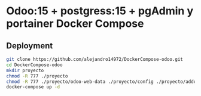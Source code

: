 # Odoo:15 + postgress:15 + pgAdmin y portainer Docker Compose

## Deployment
```bash
git clone https://github.com/alejandro14972/DockerCompose-odoo.git
cd DockerCompose-odoo
mkdir proyecto
chmod -R 777 ./proyecto
chmod -R 777 ./proyecto/odoo-web-data ./proyecto/config ./proyecto/addons ./proyecto/odoo-db-data ./proyecto/portainer_data
docker-compose up -d
```
